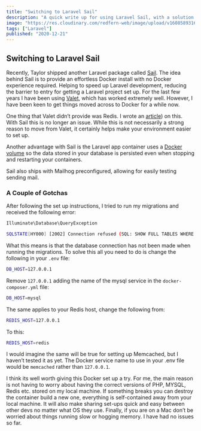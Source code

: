 ```yaml
---
title: "Switching to Laravel Sail"
description: "A quick write up for using Laravel Sail, with a solution to the set-up errors you can run into."
image: "https://res.cloudinary.com/redfern-web/image/upload/v1608589316/redfern-dev/png/docker.png"
tags: ["Laravel"]
published: "2020-12-21"
---
```


## Switching to Laravel Sail

Recently, Taylor shipped another Laravel package called [Sail](https://laravel.com/docs/8.x/sail). The idea behind Sail is to provide an effortless Docker install with no Docker experience required. Helping to speed up Laravel development, reducing the barrier to entry for getting a Laravel project set up. For the last few years I have been using [Valet](https://laravel.com/docs/8.x/valet), which has worked extremely well. However, I have been keen to get things moved across to Docker for a while now.

One thing that Valet didn’t provide was Redis. I wrote an [article](/articles/laravel-valet-installing-phpredis-with-pecl-homebrew)) on this. With Sail this is no longer an issue. While this is not necessarily a strong reason to move from Valet, it certainly helps make your environment easier to set up.

Another advantage with Sail is the Laravel app container uses a [Docker volume](https://docs.docker.com/storage/volumes/) so the data stored in your database is persisted even when stopping and restarting your containers.

Sail also ships with Mailhog preconfigured, allowing for easily testing sending mail.

### A Couple of Gotchas

After following the set up instructions, I tried to run my migrations and received the following error:

```bash
Illuminate\Database\QueryException

SQLSTATE[HY000] [2002] Connection refused (SQL: SHOW FULL TABLES WHERE table_type = 'BASE TABLE')
```

What this means is that the database connection has not been made when running the migrations. To solve this all you need to do is change the following in your `.env` file:

```bash
DB_HOST=127.0.0.1
```

Remove `127.0.0.1` adding the name of the mysql service in the `docker-composer.yml` file:

```bash
DB_HOST=mysql
```

The same applies to your Redis host, change the following from:

```bash
REDIS_HOST=127.0.0.1
```

To this:

```bash
REDIS_HOST=redis
```

I would imagine the same will be true for setting up Memcached, but I haven’t tested it as yet. The Docker service name to use in your .env file would be `memcached` rather than `127.0.0.1`.

I think its well worth giving this Docker set up a try. For me, the main reason is not having to worry about having the correct versions of PHP, MYSQL, Redis etc. stored on my local machine. If something breaks you can destroy the container build a new one, everything is self-contained away from your local machine. It will also make sharing set-ups quick and easy between other devs no matter what OS they use. Finally, if you are on a Mac don’t be worried about things running slow or hogging memory. I have had no issues so far.
